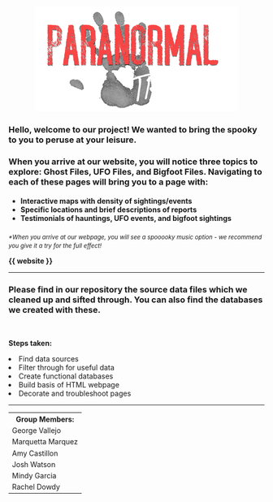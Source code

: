 
<!-- <h1 text-aligh:center;><b>Track the Paranormal!</b></h1> -->
<center><img src="readme_hand.png"></center>
<h3>

<strong>Hello, welcome to our project!  We wanted to bring the spooky to you to peruse at your leisure.</strong></h3>

<h3>When you arrive at our website, you will notice three topics to explore: Ghost Files, UFO Files, and Bigfoot Files. Navigating to each of these pages will bring you to a page with: </h3>
<h4>

- Interactive maps with density of sightings/events
- Specific locations and brief descriptions of reports
- Testimonials of hauntings, UFO events, and bigfoot sightings</h4>

<i><small>*When you arrive at our webpage, you will see a spooooky music option - we recommend you give it a try for the full effect!</i></small>

<strong>{{ website }}</strong>

<hr>

<h3>Please find in our repository the source data files which we cleaned up and sifted through.  You can also find the databases we created with these.</h3>

<br>

<b>Steps taken:</b>
<li>Find data sources</li>
<li>Filter through for useful data</li>
<li>Create functional databases</li>
<li>Build basis of HTML webpage</li>
<li>Decorate and troubleshoot pages</li>

<hr>
<table>
    <tr>
        <th>Group Members:</th>
    </tr>
    <tr>
        <td>George Vallejo</td>
    </tr>
    <tr>
        <td>Marquetta Marquez</td>
    </tr>
    <tr>
        <td>Amy Castillon</td>
    </tr>
    <tr>
        <td>Josh Watson</td>
    </tr>
    <tr>
        <td>Mindy Garcia</td>
    </tr>
    <tr>
        <td>Rachel Dowdy</td>
    </tr>
</table>